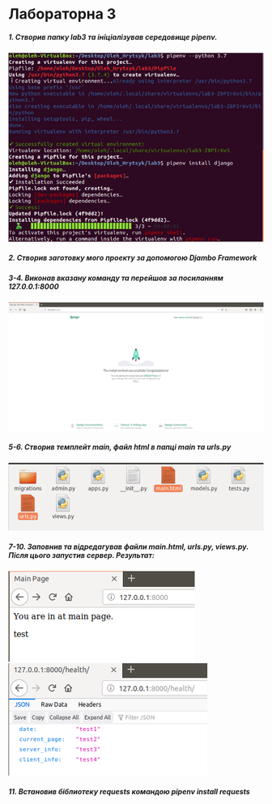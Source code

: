 # Лабораторна 3
##### 1. Створив папку lab3 та ініціалізував середовище pipenv.
![Image alt](screenshots/1.png)
##### 2.  Створив заготовку мого проекту за допомогою Djambo Framework
##### 3-4. Виконав вказану команду та перейшов за посиланням 127.0.0.1:8000
![Image alt](screenshots/3.png)
##### 5-6. Створив темплейт main, файл html в папці main та urls.py
![Image alt](screenshots/5-6.png)
##### 7-10. Заповнив та відредагував файли main.html, urls.py, views.py. Після цього запустив сервер. Результат:
![Image alt](screenshots/7-10.png)
![Image alt](screenshots/7-10(1).png)
##### 11. Встановив біблиотеку requests командою pipenv install requests

